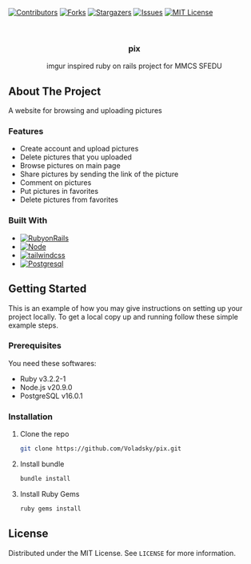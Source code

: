 <a name="readme-top"></a>
[![Contributors][contributors-shield]][contributors-url]
[![Forks][forks-shield]][forks-url]
[![Stargazers][stars-shield]][stars-url]
[![Issues][issues-shield]][issues-url]
[![MIT License][license-shield]][license-url]



<!-- PROJECT LOGO -->
<br />
<div align="center">
  <a href="https://github.com/Voladsky/pix">
    <!--img src="images/logo.png" alt="Logo" width="80" height="80"-->
  </a>

<h3 align="center">pix</h3>

  <p align="center">
    imgur inspired ruby on rails project for MMCS SFEDU
    <br />
    <!--a href="https://github.com/Voladsky/pix">View Demo</a>
    ·
    <a href="https://github.com/Voladsky/pix/issues">Report Bug</a>
    ·
    <a href="https://github.com/Voladsky/pix/issues">Request Feature</a-->
  </p>
</div>

<!-- ABOUT THE PROJECT -->
## About The Project
A website for browsing and uploading pictures


<!-- USAGE EXAMPLES -->
### Features
- Create account and upload pictures
- Delete pictures that you uploaded
- Browse pictures on main page<br>
- Share pictures by sending the link of the picture
- Comment on pictures
- Put pictures in favorites
- Delete pictures from favorites


### Built With
* [![RubyonRails][RubyonRails.org]][RubyonRails-url]
* [![Node][Node.js]][Node-url]
* [![tailwindcss][tailwindcss.com]][tailwindcss-url]
* [![Postgresql][Postgresql.org]][Postgresql-url]


<!-- GETTING STARTED -->
## Getting Started

This is an example of how you may give instructions on setting up your project locally.
To get a local copy up and running follow these simple example steps.

### Prerequisites
You need these softwares:
- Ruby v3.2.2-1
- Node.js v20.9.0
- PostgreSQL v16.0.1

### Installation

1. Clone the repo
   ```sh
   git clone https://github.com/Voladsky/pix.git
   ```
2. Install bundle
   ```sh
   bundle install
   ```
3. Install Ruby Gems
   ```sh
   ruby gems install
   ```
   

<!-- LICENSE -->
## License

Distributed under the MIT License. See `LICENSE` for more information.


<!-- MARKDOWN LINKS & IMAGES -->
<!-- https://www.markdownguide.org/basic-syntax/#reference-style-links -->
[contributors-shield]: https://img.shields.io/github/contributors/Voladsky/pix.svg?style=for-the-badge
[contributors-url]: https://github.com/Voladsky/pix/graphs/contributors
[forks-shield]: https://img.shields.io/github/forks/Voladsky/pix.svg?style=for-the-badge
[forks-url]: https://github.com/Voladsky/pix/network/members
[stars-shield]: https://img.shields.io/github/stars/Voladsky/pix.svg?style=for-the-badge
[stars-url]: https://github.com/Voladsky/pix/stargazers
[issues-shield]: https://img.shields.io/github/issues/Voladsky/pix.svg?style=for-the-badge
[issues-url]: https://github.com/Voladsky/pix/issues
[license-shield]: https://img.shields.io/github/license/Voladsky/pix.svg?style=for-the-badge
[license-url]: https://github.com/Voladsky/pix/blob/master/LICENSE
[product-screenshot]: images/screenshot.png
[Node.js]: https://img.shields.io/badge/Node.js-233056?style=for-the-badge&logo=Nodedotjs&logoColor=green
[Node-url]: https://Nodejs.org/
[tailwindcss.com]: https://img.shields.io/badge/tailwindcss-161D2D?style=for-the-badge&logo=tailwindcss&logoColor=cyan
[tailwindcss-url]: https://tailwindcss.com
[RubyonRails.org]: https://img.shields.io/badge/RubyonRails-DD0031?style=for-the-badge&logo=RubyonRails&logoColor=white
[RubyonRails-url]: https://RubyonRails.org
[Postgresql.org]: https://img.shields.io/badge/Postgresql-0769AD?style=for-the-badge&logo=Postgresql&logoColor=white
[Postgresql-url]: https://Postgresql.org 
